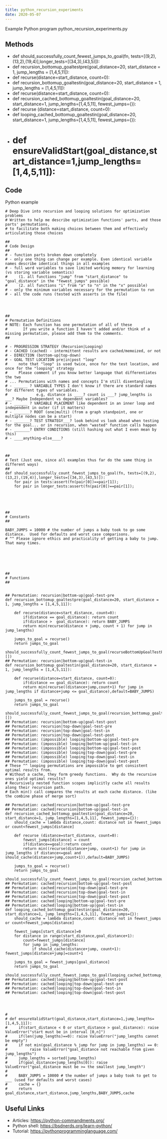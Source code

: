 ```yaml
---
title: python_recursion_experiments
date: 2020-05-07
---
```

Example Python program python_recursion_experiments.py


## Methods

* def should_successfully_count_fewest_jumps_to_goal(fn, tests=[(9,2),(13,2),(19,4)],longer_tests=[(34,3),(43,5)]):
* def recursion_bottomup_goaltestpre(goal_distance=20, start_distance = 1, jump_lengths = [1,4,5,11]):
* def recurse(distance=start_distance, count=0):
* def recursion_bottomup_goaltestin(goal_distance=20, start_distance = 1, jump_lengths = [1,4,5,11]):
* def recurse(distance=start_distance, count=0):
* def recursion_cached_bottomup_goaltestin(goal_distance=20, start_distance=1, jump_lengths=[1,4,5,11], fewest_jumps={}):
* def recurse (distance=start_distance, count=0):
* def looping_cached_bottomup_goaltestin(goal_distance=20, start_distance=1, jump_lengths=[1,4,5,11], fewest_jumps={}):
* # def ensureValidStart(goal_distance,start_distance=1,jump_lengths=[1,4,5,11]):

## Code

Python example

    # Deep Dive into recursion and looping solutions for optimization problems
    # Written to help me describe optimization functions' parts, and those parts' permutations,
    # to facilitate both making choices between them and effectively articulating those choices
    
    ##
    # Code Design
    ##
    # - function parts broken down completely
    # - only one thing can change per example. Even identical variable names describe identical things in all examples
    # - full word variables to save limited working memory for learning (vs storing variable semantics)
    #     (1. all functions "jump" from "start_distance" to "goal_distance" in the "fewest_jumps" possible)
    #     (2. all functions "i" from "a" to "n" in the "x" possible)
    # - only the minimum variables necessary for the permutation to run
    # - all the code runs (tested with asserts in the file)
    
    
    
    
    ##
    # Permutation Definitions
    # NOTE: Each function has one permutation of all of these
    #       If you write a function I haven't added and/or think of a missing permutation, please add them to the comments.
    ##
    
    # - PROGRESSION STRATEGY (Recursion|Looping)
    # - CACHED (cached) - intermittent results are cached/memoized, or not
    # - DIRECTION (bottom-up|top-down)
    # - GOAL TEST LOCATION pre|in|post "loop"
    #     note that "loop" is used twice, once for the test location, and once for the "looping" strategy
    #     Please comment if you know better language that differentiates the two
    # ... Permutations with names and concepts I'm still disentangling
    # - ______ ? VARIABLE TYPES I don't know if there are standard names for different types of variables.
    #             e.g, distance is ____? count is ___? jump_lengths is ___? Maybe Independent vs dependent variables?
    # - ______ ? VARIABLE PLACEMENT like dependent in an inner loop and independent in outer (if it matters)
    # - _______? ROOT (one|multi) (from a graph standpoint, one or multiple nodes can be a start)
    # - _______? TEST STRATEGY___? look behind vs look ahead when testing for the goal... or in recursion, when "wasted" function calls happen
    # - _______? ENTRY CONDITIONS (still hashing out what I even mean by this)
    # - ____anything-else____?
    
    
    
    ##
    # Test (Just one, since all examples thus far do the same thing in different ways)
    ##
    def should_successfully_count_fewest_jumps_to_goal(fn, tests=[(9,2),(13,2),(19,4)],longer_tests=[(34,3),(43,5)]):
        for pair in tests:assert(fn(pair[0])==pair[1]);
        for pair in longer_tests:assert(fn(pair[0])==pair[1]);
    
    
    
    
    
    ##
    # Constants
    ##
    
    BABY_JUMPS = 10000 # the number of jumps a baby took to go some distance.  Used for defaults and worst case comparisons.
    # ^^ Please ignore ethics and practicality of getting a baby to jump. That many times.
    
    
    
    
    
    
    ##
    # Functions
    ##
    
    
    ## Permutation: recursion|bottom-up|goal-test-pre
    def recursion_bottomup_goaltestpre(goal_distance=20, start_distance = 1, jump_lengths = [1,4,5,11]):
        
        def recurse(distance=start_distance, count=0):
            if(distance == goal_distance): return count
            if(distance >  goal_distance): return BABY_JUMPS
            return min(recurse(distance + jump, count + 1) for jump in jump_lengths)
        
        jumps_to_goal = recurse()
        return jumps_to_goal
    
    should_successfully_count_fewest_jumps_to_goal(recurseBottomUpGoalTestPreLoop,longer_tests=[])
    ## Permutation: recursion|bottom-up|goal-test-in
    def recursion_bottomup_goaltestin(goal_distance=20, start_distance = 1, jump_lengths = [1,4,5,11]):
        
        def recurse(distance=start_distance, count=0):
            if(distance == goal_distance): return count
            return min(recurse((distance+jump,count+1) for jump in jump_lengths if distance+jump <= goal_distance),default=BABY_JUMPS)
        
        jumps_to_goal = recurse()
        return jumps_to_goal
    
    should_successfully_count_fewest_jumps_to_goal(recursion_bottomup_goaltestin,longer_tests=[])
    ## Permutation: recursion|bottom-up|goal-test-post
    ## Permutation: recursion|top-down|goal-test-pre
    ## Permutation: recursion|top-down|goal-test-in
    ## Permutation: recursion|top-down|goal-test-post
    ## Permutation: (impossible) looping|bottom-up|goal-test-pre
    ## Permutation: (impossible) looping|bottom-up|goal-test-in
    ## Permutation: (impossible) looping|bottom-up|goal-test-post
    ## Permutation: (impossible) looping|top-down|goal-test-pre 
    ## Permutation: (impossible) looping|top-down|goal-test-in
    ## Permutation: (impossible) looping|top-down|goal-test-post
    # These ^^ looping permutations are impossible to get consistent optimal results from.
    # Without a cache, they form greedy functions.  Why do the recursive ones yield optimal results?
    # Recursively nested function scopes implicitly cache all results along their recursion path.
    # Each min() call compares the results at each cache distance. (like the combine phase of merge sort)
    
    ## Permutation: cached|recursion|bottom-up|goal-test-pre
    ## Permutation: cached|recursion|bottom-up|goal-test-in
    def recursion_cached_bottomup_goaltestin(goal_distance=20, start_distance=1, jump_lengths=[1,4,5,11], fewest_jumps={}):
        should_cache = lambda distance,count: distance not in fewest_jumps or count<fewest_jumps[distance]
        
        def recurse (distance=start_distance, count=0):
            fewest_jumps[distance] = count
            if(distance==goal):return count
            return min((recurse(distance+jump, count+1) for jump in jump_lengths if distance<=goal and should_cache(distance+jump,count+1)),default=BABY_JUMPS)
        
        jumps_to_goal = recurse()
        return jumps_to_goal
    
    should_successfully_count_fewest_jumps_to_goal(recursion_cached_bottomup_goaltestin)
    ## Permutation: cached|recursion|bottom-up|goal-test-post
    ## Permutation: cached|recursion|top-down|goal-test-pre
    ## Permutation: cached|recursion|top-down|goal-test-in
    ## Permutation: cached|recursion|top-down|goal-test-post
    ## Permutation: cached|looping|bottom-up|goal-test-pre
    ## Permutation: cached|looping|bottom-up|goal-test-in
    def looping_cached_bottomup_goaltestin(goal_distance=20, start_distance=1, jump_lengths=[1,4,5,11], fewest_jumps={}):
        should_cache = lambda distance,count: distance not in fewest_jumps or count<fewest_jumps[distance]
        
        fewest_jumps[start_distance]=0
        for distance in range(start_distance,goal_distance+1):
            count=fewest_jumps[distance]
            for jump in jump_lengths:
                if should_cache(distance+jump, count+1): fewest_jumps[distance+jump]=count+1
        
        jumps_to_goal = fewest_jumps[goal_distance]
        return jumps_to_goal
    
    should_successfully_count_fewest_jumps_to_goal(looping_cached_bottomup_goaltestin)
    ## Permutation: cached|looping|bottom-up|goal-test-post
    ## Permutation: cached|looping|top-down|goal-test-pre
    ## Permutation: cached|looping|top-down|goal-test-in
    ## Permutation: cached|looping|top-down|goal-test-post
    
    
    
    
    # 
    # def ensureValidStart(goal_distance,start_distance=1,jump_lengths=[1,4,5,11]):
    #     if(start_distance < 0 or start_distance > goal_distance): raise ValueError("start must be in interval [0,n]")
    #     if(len(jump_lengths)==0): raise ValueError("jump_lengths cannot be empty")
    #     if not min(goal_distance % jump for jump in jump_lengths) == 0:
    #          raise ValueError("goal_distance not reachable from given jump_lengths")
    #     jump_lengths = sorted(jump_lengths)
    #     if(goal_distance<jump_lengths[0]): raise ValueError("goal_distance must be >= the smallest jump_length")
    # 
    #     BABY_JUMPS = 10000 # the number of jumps a baby took to get to ___ (used for defaults and worst cases)
    #     cache = {}
    #     return goal_distance,start_distance,jump_lengths,BABY_JUMPS,cache

## Useful Links

- Articles: https://python-commandments.org/
- Python shell: https://bsdnerds.org/learn-python/
- Tutorial: https://pythonprogramminglanguage.com/
